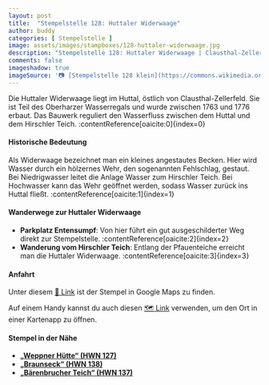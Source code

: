 ```yaml
---
layout: post
title:  "Stempelstelle 128: Huttaler Widerwaage"
author: buddy
categories: [ Stempelstelle ]
image: assets/images/stampboxes/128-huttaler-widerwaage.jpg
description: "Stempelstelle 128: Huttaler Widerwaage | Clausthal-Zellerfeld"
comments: false
imageshadow: true
imageSource: '📷 [Stempelstelle 128 klein](https://commons.wikimedia.org/wiki/File:Stempelsstelle_128_klein.jpg) von <a href="//commons.wikimedia.org/w/index.php?title=User:Frank_Hebestreit&amp;action=edit&amp;redlink=1" class="new" title="User:Frank Hebestreit (page does not exist)">Frank Hebestreit</a> unter Lizenz [CC BY-SA 4.0](https://creativecommons.org/licenses/by-sa/4.0)'
---
```


Die Huttaler Widerwaage liegt im Huttal, östlich von Clausthal-Zellerfeld. Sie ist Teil des Oberharzer Wasserregals und wurde zwischen 1763 und 1776 erbaut. Das Bauwerk reguliert den Wasserfluss zwischen dem Huttal und dem Hirschler Teich. :contentReference[oaicite:0]{index=0}

#### Historische Bedeutung

Als Widerwaage bezeichnet man ein kleines angestautes Becken. Hier wird Wasser durch ein hölzernes Wehr, den sogenannten Fehlschlag, gestaut. Bei Niedrigwasser leitet die Anlage Wasser zum Hirschler Teich. Bei Hochwasser kann das Wehr geöffnet werden, sodass Wasser zurück ins Huttal fließt. :contentReference[oaicite:1]{index=1}

#### Wanderwege zur Huttaler Widerwaage

- **Parkplatz Entensumpf**: Von hier führt ein gut ausgeschilderter Weg direkt zur Stempelstelle. :contentReference[oaicite:2]{index=2}
- **Wanderung vom Hirschler Teich**: Entlang der Pfauenteiche erreicht man die Huttaler Widerwaage. :contentReference[oaicite:3]{index=3}

#### Anfahrt

Unter diesem [📍 Link](https://www.google.com/maps/dir/?api=1&origin=&destination=51.78573%2C%2010.37743) ist der Stempel in Google Maps zu finden.

<div class="android-only">
  Auf einem Handy kannst du auch diesen 
  <a href="geo:51.78573,10.37743">🗺️ Link</a> 
  verwenden, um den Ort in einer Kartenapp zu öffnen.
  <p></p>
</div>

#### Stempel in der Nähe

- [**„Weppner Hütte“ (HWN 127)**](/stempelstelle-127-weppner-huette)
- [**„Braunseck“ (HWN 138)**](/stempelstelle-138-braunseck)
- [**„Bärenbrucher Teich“ (HWN 137)**](/stempelstelle-137-baerenbrucher-teich)
